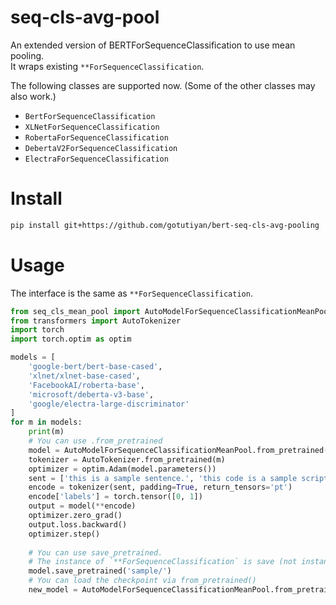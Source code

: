 # seq-cls-avg-pool
An extended version of BERTForSequenceClassification to use mean pooling.  
It wraps existing `**ForSequenceClassification`.

The following classes are supported now. (Some of the other classes may also work.)
- `BertForSequenceClassification`
- `XLNetForSequenceClassification`
- `RobertaForSequenceClassification`
- `DebertaV2ForSequenceClassification`
- `ElectraForSequenceClassification`

# Install
```sh
pip install git+https://github.com/gotutiyan/bert-seq-cls-avg-pooling
```

# Usage
The interface is the same as `**ForSequenceClassification`.

```python
from seq_cls_mean_pool import AutoModelForSequenceClassificationMeanPool
from transformers import AutoTokenizer
import torch
import torch.optim as optim

models = [
    'google-bert/bert-base-cased',
    'xlnet/xlnet-base-cased',
    'FacebookAI/roberta-base',
    'microsoft/deberta-v3-base',
    'google/electra-large-discriminator'
]
for m in models:
    print(m)
    # You can use .from_pretrained
    model = AutoModelForSequenceClassificationMeanPool.from_pretrained(m, num_labels=2)
    tokenizer = AutoTokenizer.from_pretrained(m)
    optimizer = optim.Adam(model.parameters())
    sent = ['this is a sample sentence.', 'this code is a sample script.']
    encode = tokenizer(sent, padding=True, return_tensors='pt')
    encode['labels'] = torch.tensor([0, 1])
    output = model(**encode)
    optimizer.zero_grad()
    output.loss.backward()
    optimizer.step()
    
    # You can use save_pretrained.
    # The instance of `**ForSequenceClassification` is save (not instance of `AutoModelForSequenceClassificationMeanPool`). 
    model.save_pretrained('sample/')
    # You can load the checkpoint via from_pretrained()
    new_model = AutoModelForSequenceClassificationMeanPool.from_pretrained('sample/')
```

